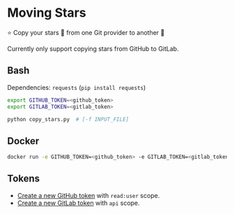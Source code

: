 # Moving Stars

:star: Copy your stars :star2: from one Git provider to another :stars:

Currently only support copying stars from GitHub to GitLab.

## Bash

Dependencies: `requests` (`pip install requests`)

```bash
export GITHUB_TOKEN=<github_token>
export GITLAB_TOKEN=<gitlab_token>

python copy_stars.py  # [-f INPUT_FILE]
```

## Docker

```bash
docker run -e GITHUB_TOKEN=<github_token> -e GITLAB_TOKEN=<gitlab_token> --rm pawamoy/moving-stars
```

## Tokens

- [Create a new GitHub token](https://github.com/settings/tokens/new) with `read:user` scope.
- [Create a new GitLab token](https://gitlab.com/profile/personal_access_tokens) with `api` scope.
